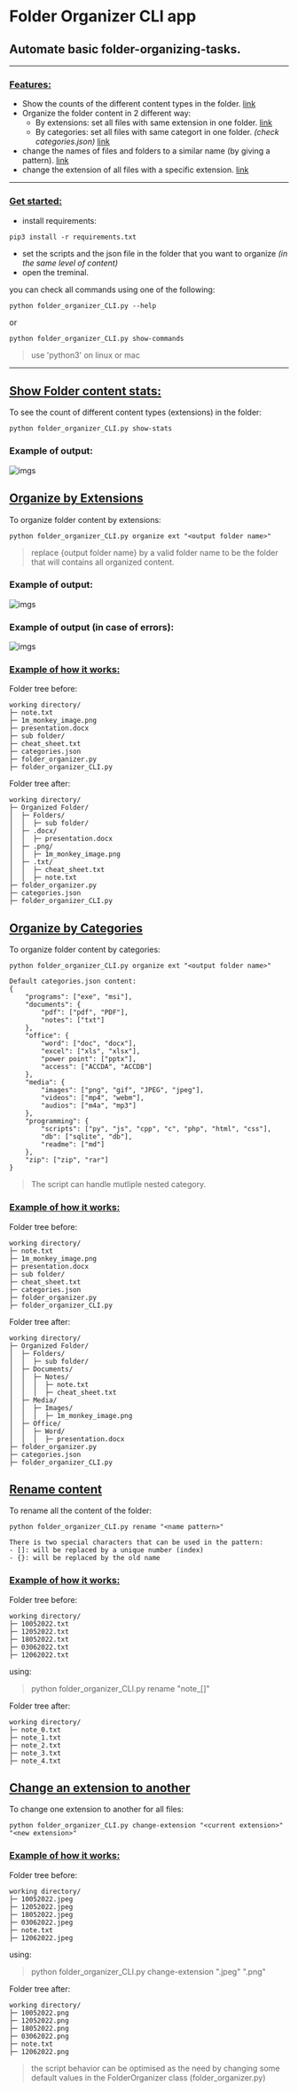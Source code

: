 # Folder Organizer CLI app
## Automate basic folder-organizing-tasks.
<hr>

### <u>Features:</u>
- Show the counts of the different content types in the folder. [link](#show-folder-content-stats)
- Organize the folder content in 2 different way:
    - By extensions: set all files with same extension in one folder. [link](#organize-by-extensions)
    - By categories: set all files with same categort in one folder. <i>(check categories.json)</i> [link](#organize-by-categories)
- change the names of files and folders to a similar name (by giving a pattern). [link](#rename-content)
- change the extension of all files with a specific extension. [link](#change-an-extension-to-another)
<hr>

### <u>Get started:</u>
- install requirements:
```console
pip3 install -r requirements.txt
```
- set the scripts and the json file in the folder that you want to organize <i>(in the same level of content)</i>
- open the treminal.

 you can check all commands using one of the following:
```console
python folder_organizer_CLI.py --help
```
or
```console
python folder_organizer_CLI.py show-commands
```
> use 'python3' on linux or mac 


<hr>

## <u>Show Folder content stats:</u>
To see the count of different content types (extensions) in the  folder:

```console
python folder_organizer_CLI.py show-stats
```

### Example of output:

![imgs](/imgs/show_stats.png)


## <u>Organize by Extensions</u>
To organize folder content by extensions:
```console
python folder_organizer_CLI.py organize ext "<output folder name>"
```
> replace {output folder name} by a valid folder name to be the folder that will contains all organized content.

### Example of output:
![imgs](/imgs/organize.png)

### Example of output (in case of errors):
![imgs](/imgs/organize_error.png)

### <u>Example of how it works:</u>
Folder tree before:
```
working directory/                      
├─ note.txt
├─ 1m_monkey_image.png                          
├─ presentation.docx
├─ sub folder/                          
├─ cheat_sheet.txt
├─ categories.json
├─ folder_organizer.py
├─ folder_organizer_CLI.py
```

Folder tree after:
```
working directory/
├─ Organized Folder/
│  ├─ Folders/
│  │  ├─ sub folder/
│  ├─ .docx/
│  │  ├─ presentation.docx
│  ├─ .png/
│  │  ├─ 1m_monkey_image.png
│  ├─ .txt/
│  │  ├─ cheat_sheet.txt
│  │  ├─ note.txt
├─ folder_organizer.py
├─ categories.json
├─ folder_organizer_CLI.py
```

## <u>Organize by Categories</u>
To organize folder content by categories:
```console
python folder_organizer_CLI.py organize ext "<output folder name>"
```

```
Default categories.json content:
{
    "programs": ["exe", "msi"],
    "documents": {
        "pdf": ["pdf", "PDF"],
        "notes": ["txt"]
    },
    "office": {
        "word": ["doc", "docx"],
        "excel": ["xls", "xlsx"],
        "power point": ["pptx"],
        "access": ["ACCDA", "ACCDB"]
    },
    "media": {
        "images": ["png", "gif", "JPEG", "jpeg"],
        "videos": ["mp4", "webm"],
        "audios": ["m4a", "mp3"]
    },
    "programming": {
        "scripts": ["py", "js", "cpp", "c", "php", "html", "css"],
        "db": ["sqlite", "db"],
        "readme": ["md"]
    },
    "zip": ["zip", "rar"]
}

```
>The script can handle mutliple nested category.

### <u>Example of how it works:</u>

Folder tree before:
```
working directory/                      
├─ note.txt
├─ 1m_monkey_image.png                          
├─ presentation.docx
├─ sub folder/                          
├─ cheat_sheet.txt
├─ categories.json
├─ folder_organizer.py
├─ folder_organizer_CLI.py
```

Folder tree after:
```
working directory/
├─ Organized Folder/
│  ├─ Folders/
│  │  ├─ sub folder/
│  ├─ Documents/
│  │  ├─ Notes/
│  │  │  ├─ note.txt
│  │  │  ├─ cheat_sheet.txt
│  ├─ Media/
│  │  ├─ Images/
│  │  │  ├─ 1m_monkey_image.png
│  ├─ Office/
│  │  ├─ Word/
│  │  │  ├─ presentation.docx
├─ folder_organizer.py
├─ categories.json
├─ folder_organizer_CLI.py
```
## <u>Rename content</u>
To rename all the content of the folder:
```console
python folder_organizer_CLI.py rename "<name pattern>"
```
    There is two special characters that can be used in the pattern:
    - []: will be replaced by a unique number (index)
    - {}: will be replaced by the old name

### <u>Example of how it works:</u>

Folder tree before:
```
working directory/                      
├─ 10052022.txt
├─ 12052022.txt                          
├─ 18052022.txt
├─ 03062022.txt                          
├─ 12062022.txt
```
using:
> python folder_organizer_CLI.py rename "note_[]"

Folder tree after:
```
working directory/                      
├─ note_0.txt
├─ note_1.txt                          
├─ note_2.txt
├─ note_3.txt                          
├─ note_4.txt
```

## <u>Change an extension to another</u>
To change one extension to another for all files:
```console
python folder_organizer_CLI.py change-extension "<current extension>" "<new extension>"
```

### <u>Example of how it works:</u>

Folder tree before:
```
working directory/                      
├─ 10052022.jpeg
├─ 12052022.jpeg                          
├─ 18052022.jpeg
├─ 03062022.jpeg                          
├─ note.txt                          
├─ 12062022.jpeg
```
using:
> python folder_organizer_CLI.py change-extension ".jpeg" ".png"

Folder tree after:
```
working directory/                      
├─ 10052022.png
├─ 12052022.png                          
├─ 18052022.png
├─ 03062022.png                          
├─ note.txt                          
├─ 12062022.png
```
> the script behavior can be optimised as the need by changing some default values in the FolderOrganizer class (folder_organizer.py)